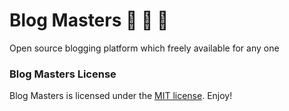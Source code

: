 # Blog Masters :camel: :camel: :camel:

Open source blogging platform which freely available for any one


### Blog Masters License
Blog Masters is licensed under the [MIT license](https://opensource.org/licenses/MIT). Enjoy!

